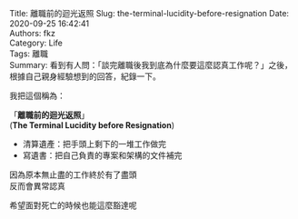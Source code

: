 Title: 離職前的迴光返照
Slug: the-terminal-lucidity-before-resignation
Date: 2020-09-25 16:42:41  
Authors: fkz  
Category: Life  
Tags: 離職  
Summary: 看到有人問：「談完離職後我到底為什麼要這麼認真工作呢？」之後，根據自己親身經驗想到的回答，紀錄一下。  


我把這個稱為：  
  
  
「**離職前的迴光返照**」  
(**The Terminal Lucidity before Resignation**)  
  
- 清算遺產：把手頭上剩下的一堆工作做完  
- 寫遺書：把自己負責的專案和架構的文件補完  
  
因為原本無止盡的工作終於有了盡頭  
反而會異常認真  
  
希望面對死亡的時候也能這麼豁達呢  
